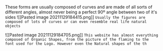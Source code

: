 These forms are usually composed of curves and are made of all sorts of different angles, almost never being a perfect 90º angle between two of it's sides
![[Pasted image 20211129184415.png]]
`Usually the figures are composed of lots of curves or can even resemble real life natural objects`

![[Pasted image 20211129184705.png]]
`This website has almost everything composed of Organic Shapes, from the picture of the flaming to the font used for the Logo. However even the Natural shapes of the th`